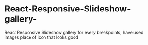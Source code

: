 # React-Responsive-Slideshow-gallery-
React Responsive Slideshow gallery  for every breakpoints, have used images place of icon that looks good 

